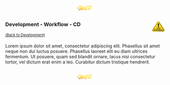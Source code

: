 <div align="center">
   <img src="../../../.media/asset/badge/asset_badge_project_backgroundless.png" width="15%" height="auto"/>
</div>

##

<!--- WIP --->
<img src="../../../.media/asset/helper/asset_helper_wip.png" align="right" width="8%" height="auto"/>

<!---
#####################################################
# Development - Workflow CICD
#####################################################
--->  
### Development - Workflow - CD
<sup>[(Back to Development)](../../../README.md#table-of-contents-4)</sup>
<br>

Lorem ipsum dolor sit amet, consectetur adipiscing elit. Phasellus sit amet neque non dui luctus posuere. Phasellus laoreet elit eu diam ultrices fermentum. Ut posuere, quam sed blandit ornare, lacus nisi consectetur tortor, vel dictum erat enim a leo. Curabitur dictum tristique hendrerit.

##
<!---  --->
<div align="center">
   <img src="../../../.media/asset/badge/asset_badge_project_backgroundless.png" width="15%" height="auto"/>
</div>
